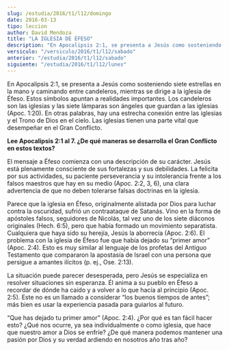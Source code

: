 ```yaml
---
slug: /estudia/2016/t1/l12/domingo
date: 2016-03-13
tipo: leccion
author: David Mendoza
title: "LA IGLESIA DE ÉFESO"
description: "En Apocalipsis 2:1, se presenta a Jesús como sosteniendo siete estrellas en la  mano y caminando entre candeleros, mientras se dirige a la iglesia de Éfeso.  Estos símbolos apuntan a realidades importantes"
versiculo: "/versiculo/2016/t1/l12/sabado"
anterior: "/estudia/2016/t1/l12/sabado"
siguiente: "/estudia/2016/t1/l12/lunes"
---
```


En Apocalipsis 2:1, se presenta a Jesús como sosteniendo siete estrellas en la mano y caminando entre candeleros, mientras se dirige a la iglesia de Éfeso. Estos símbolos apuntan a realidades importantes. Los candeleros son las iglesias y las siete lámparas son ángeles que guardan a las iglesias (Apoc. 1:20). En otras palabras, hay una estrecha conexión entre las iglesias y el Trono de Dios en el cielo. Las iglesias tienen una parte vital que desempeñar en el Gran Conflicto.

**Lee Apocalipsis 2:1 al 7. ¿De qué maneras se desarrolla el Gran Conflicto en estos textos?**

El mensaje a Éfeso comienza con una descripción de su carácter. Jesús está plenamente consciente de sus fortalezas y sus debilidades. La felicita por sus actividades, su paciente perseverancia y su intolerancia frente a los falsos maestros que hay en su medio (Apoc. 2:2, 3, 6), una clara advertencia de que no deben tolerarse falsas doctrinas en la iglesia.

Parece que la iglesia en Éfeso, originalmente alistada por Dios para luchar contra la oscuridad, sufrió un contraataque de Satanás. Vino en la forma de apóstoles falsos, seguidores de Nicolás, tal vez uno de los siete diáconos originales (Hech. 6:5), pero que había formado un movimiento separatista. Cualquiera que haya sido su herejía, Jesús la aborrecía (Apoc. 2:6). El problema con la iglesia de Éfeso fue que había dejado su “primer amor” (Apoc. 2:4). Esto es muy similar al lenguaje de los profetas del Antiguo Testamento que compararon la apostasía de Israel con una persona que persigue a amantes ilícitos (p. ej., Ose. 2:13).

La situación puede parecer desesperada, pero Jesús se especializa en resolver situaciones sin esperanza. Él anima a su pueblo en Éfeso a recordar de dónde ha caído y a volver a lo que hacía al principio (Apoc. 2:5). Este no es un llamado a considerar “los buenos tiempos de antes”; más bien es usar la experiencia pasada para guiarlos al futuro.

“Que has dejado tu primer amor” (Apoc. 2:4). ¿Por qué es tan fácil hacer esto? ¿Qué nos ocurre, ya sea individualmente o como iglesia, que hace que nuestro amor a Dios se enfríe? ¿De qué manera podemos mantener una pasión por Dios y su verdad ardiendo en nosotros año tras año?
